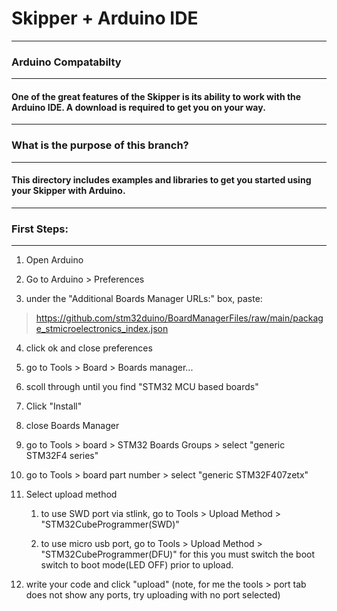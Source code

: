 # Skipper + Arduino IDE

---

### Arduino Compatabilty

---

#### One of the great features of the Skipper is its ability to work with the Arduino IDE. A download is required to get you on your way.

---

### What is the purpose of this branch?

---

#### This directory includes examples and libraries to get you started using your Skipper with Arduino.

---

### First Steps:

---

1. Open Arduino

2. Go to Arduino > Preferences

3. under the "Additional Boards Manager URLs:" box, paste:

> https://github.com/stm32duino/BoardManagerFiles/raw/main/package_stmicroelectronics_index.json

4. click ok and close preferences

5. go to Tools > Board > Boards manager...

6. scoll through until you find "STM32 MCU based boards"

7. Click "Install"

8. close Boards Manager

9. go to Tools > board > STM32 Boards Groups > select "generic STM32F4 series"

10. go to Tools > board part number > select "generic STM32F407zetx" 

11. Select upload method

    1. to use SWD port via stlink, go to Tools > Upload Method > "STM32CubeProgrammer(SWD)"

    2. to use micro usb port, go to Tools > Upload Method > "STM32CubeProgrammer(DFU)" for this you must switch the boot switch to boot mode(LED OFF) prior to upload.

12. write your code and click "upload"
    (note, for me the tools > port tab does not show any ports, try uploading with no port selected)

